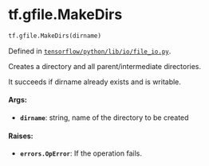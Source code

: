 <div itemscope itemtype="http://developers.google.com/ReferenceObject">
<meta itemprop="name" content="tf.gfile.MakeDirs" />
<meta itemprop="path" content="Stable" />
</div>

# tf.gfile.MakeDirs

``` python
tf.gfile.MakeDirs(dirname)
```



Defined in [`tensorflow/python/lib/io/file_io.py`](https://www.tensorflow.org/code/tensorflow/python/lib/io/file_io.py).

Creates a directory and all parent/intermediate directories.

It succeeds if dirname already exists and is writable.

#### Args:

* <b>`dirname`</b>: string, name of the directory to be created


#### Raises:

* <b>`errors.OpError`</b>: If the operation fails.